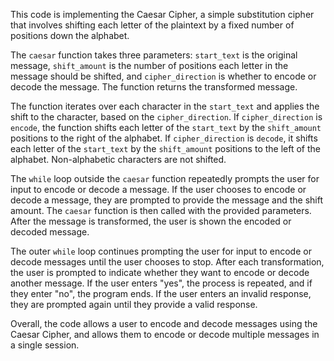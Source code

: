<p>This code is implementing the Caesar Cipher, a simple substitution cipher that involves shifting each letter of the plaintext by a fixed number of positions down the alphabet.</p>
<p>The <code>caesar</code> function takes three parameters: <code>start_text</code> is the original message, <code>shift_amount</code> is the number of positions each letter in the message should be shifted, and <code>cipher_direction</code> is whether to encode or decode the message. The function returns the transformed message.</p>
<p>The function iterates over each character in the <code>start_text</code> and applies the shift to the character, based on the <code>cipher_direction</code>. If <code>cipher_direction</code> is <code>encode</code>, the function shifts each letter of the <code>start_text</code> by the <code>shift_amount</code> positions to the right of the alphabet. If <code>cipher_direction</code> is <code>decode</code>, it shifts each letter of the <code>start_text</code> by the <code>shift_amount</code> positions to the left of the alphabet. Non-alphabetic characters are not shifted.</p>
<p>The <code>while</code> loop outside the <code>caesar</code> function repeatedly prompts the user for input to encode or decode a message. If the user chooses to encode or decode a message, they are prompted to provide the message and the shift amount. The <code>caesar</code> function is then called with the provided parameters. After the message is transformed, the user is shown the encoded or decoded message.</p>
<p>The outer <code>while</code> loop continues prompting the user for input to encode or decode messages until the user chooses to stop. After each transformation, the user is prompted to indicate whether they want to encode or decode another message. If the user enters "yes", the process is repeated, and if they enter "no", the program ends. If the user enters an invalid response, they are prompted again until they provide a valid response.</p>
<p>Overall, the code allows a user to encode and decode messages using the Caesar Cipher, and allows them to encode or decode multiple messages in a single session.</p>
